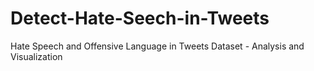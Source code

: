 # Detect-Hate-Seech-in-Tweets
Hate Speech and Offensive Language in Tweets Dataset - Analysis and Visualization
